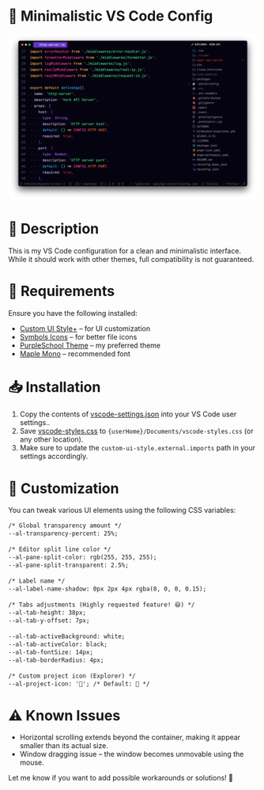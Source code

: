 # 🚀 Minimalistic VS Code Config

<img width="1743" alt="Preview" src="Preview.png">

# 📌 Description

This is my VS Code configuration for a clean and minimalistic interface. While it should work with other themes, full compatibility is not guaranteed.

# 🔧 Requirements

Ensure you have the following installed:

- [Custom UI Style+](https://marketplace.visualstudio.com/items?itemName=subframe7536.custom-ui-style) – for UI customization
- [Symbols Icons](https://marketplace.visualstudio.com/items?itemName=miguelsolorio.symbols) – for better file icons
- [PurpleSchool Theme](https://marketplace.visualstudio.com/items?itemName=PurpleSchool.purpleschool-theme) – my preferred theme
- [Maple Mono](https://github.com/subframe7536/maple-font) – recommended font

# 📥 Installation

1. Copy the contents of [vscode-settings.json](vscode-settings.json) into your VS Code user settings..
2. Save [vscode-styles.css](vscode-styles.css) to `{userHome}/Documents/vscode-styles.css` (or any other location).
3. Make sure to update the `custom-ui-style.external.imports` path in your settings accordingly.

# 🎨 Customization

You can tweak various UI elements using the following CSS variables:

```
/* Global transparency amount */
--al-transparency-percent: 25%;

/* Editor split line color */
--al-pane-split-color: rgb(255, 255, 255);
--al-pane-split-transparent: 2.5%;

/* Label name */
--al-label-name-shadow: 0px 2px 4px rgba(0, 0, 0, 0.15);

/* Tabs adjustments (Highly requested feature! 😆) */
--al-tab-height: 38px;
--al-tab-y-offset: 7px;

--al-tab-activeBackground: white;
--al-tab-activeColor: black;
--al-tab-fontSize: 14px;
--al-tab-borderRadius: 4px;

/* Custom project icon (Explorer) */
--al-project-icon: '🤯'; /* Default: 🚀 */
```

# ⚠️ Known Issues

- Horizontal scrolling extends beyond the container, making it appear smaller than its actual size.
- Window dragging issue – the window becomes unmovable using the mouse.

Let me know if you want to add possible workarounds or solutions! 🚀
